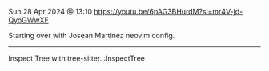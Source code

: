 Sun 28 Apr 2024 @ 13:10
https://youtu.be/6pAG3BHurdM?si=mr4V-jd-QyoGWwXF

Starting over with Josean Martinez neovim config.

---

Inspect Tree with tree-sitter.
:InspectTree


